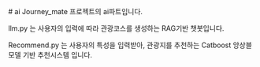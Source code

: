 #   a i 
 
Journey_mate 프로젝트의 ai파트입니다.

llm.py 는 사용자의 입력에 따라 관광코스를 생성하는 RAG기반 챗봇입니다.

Recommend.py 는 사용자의 특성을 입력받아, 관광지를 추천하는 Catboost 앙상블 모델 기반 추천시스템 입니다.
 
